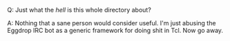 Q: Just what the *hell* is this whole directory about?

A: Nothing that a sane person would consider useful. I'm just abusing the Eggdrop IRC bot as a generic framework for doing shit in Tcl. Now go away.

